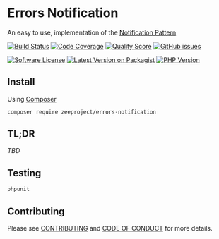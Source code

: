 # Errors Notification
An easy to use, implementation of the [Notification Pattern][notification-pattern]

[![Build Status][ico-travis]][link-travis]
[![Code Coverage][ico-scrutinizer]][link-scrutinizer]
[![Quality Score][ico-code-quality]][link-code-quality]
[![GitHub issues][ico-issues]][link-issues]

[![Software License][ico-license]][link-license]
[![Latest Version on Packagist][ico-version]][link-packagist]
[![PHP Version][ico-php-version]][link-github]

## Install

Using [Composer](https://getcomposer.org)

~~~bash
composer require zeeproject/errors-notification
~~~

## TL;DR

*TBD*

## Testing

~~~bash
phpunit
~~~

## Contributing

Please see [CONTRIBUTING](CONTRIBUTING.md) and [CODE OF CONDUCT](CODE_OF_CONDUCT.md) for more details.

[notification-pattern]: https://martinfowler.com/eaaDev/Notification.html

[ico-version]: https://img.shields.io/packagist/v/zeeproject/errors-notification.svg?style=for-the-badge&label=Latest
[ico-php-version]: https://img.shields.io/packagist/php-v/zeeproject/errors-notification.svg?style=for-the-badge
[ico-license]: https://img.shields.io/badge/License-BSD%202--Clause-blue.svg?style=for-the-badge
[ico-issues]: https://img.shields.io/github/issues/zee/errors-notification.svg?style=for-the-badge&logo=github
[ico-travis]: https://img.shields.io/travis/zee/errors-notification.svg?style=for-the-badge&logo=travis
[ico-scrutinizer]: https://img.shields.io/scrutinizer/coverage/g/zee/errors-notification.svg?style=for-the-badge&logo=scrutinizer
[ico-code-quality]: https://img.shields.io/scrutinizer/g/zee/errors-notification.svg?style=for-the-badge&logo=scrutinizer

[link-packagist]: https://packagist.org/packages/zeeproject/errors-notification
[link-github]: https://github.com/zee/errors-notification
[link-issues]: https://github.com/zee/errors-notification/issues
[link-license]: LICENSE
[link-travis]: https://travis-ci.org/zee/errors-notification
[link-scrutinizer]: https://scrutinizer-ci.com/g/zee/errors-notification/code-structure
[link-code-quality]: https://scrutinizer-ci.com/g/zee/errors-notification
